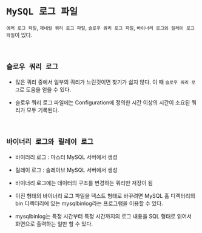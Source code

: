 # `MySQL 로그 파일`

`에러 로그 파일`, `제네럴 쿼리 로그 파일`, `슬로우 쿼리 로그 파일`, `바이너리 로그와 릴레이 로그 파일`이 있다. 

<br>

## `슬로우 쿼리 로그`

- 많은 쿼리 중에서 일부의 쿼리가 느린것이면 찾기가 쉽지 않다. 이 때 `슬로우 쿼리 로그`로 도움을 얻을 수 있다. 

- 슬로우 쿼리 로그 파일에는 Configuration에 정의한 시간 이상의 시간이 소요된 쿼리가 모두 기록된다. 

<br>

## `바이너리 로그와 릴레이 로그`

- 바이러리 로그 : 마스터 MySQL 서버에서 생성

- 릴레이 로그 : 슬레이브 MySQL 서버에서 생성

- 바이너리 로그에는 데이터의 구조를 변경하는 쿼리만 저장이 됨 

- 이진 형태의 바이너리 로그 파일을 텍스트 형태로 바꾸려면 MySQL 홈 디렉터리의 bin 디렉터리에 있는 mysqlbinlog라는 프로그램을 이용할 수 있다. 

- mysqlbinlog는 특정 시간부터 특정 시간까지의 로그 내용을 SQL 형태로 읽어서 화면으로 출력하는 일만 할 수 있다. 

